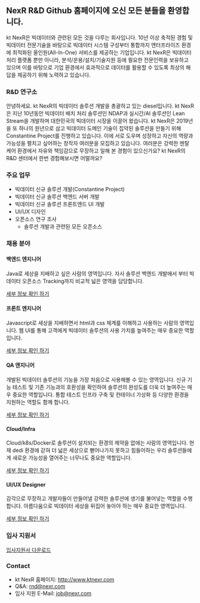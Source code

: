 ## NexR R&D Github 홈페이지에 오신 모든 분들을 환영합니다.

kt NexR은 빅데이터와 관련된 모든 것을 다루는 회사입니다. 10년 이상 축적된 경험 및 빅데이터 전문기술을 바탕으로 빅데이터 시스템 구성부터 통합까지 엔터프라이즈 환경에 최적화된 올인원(All-In-One) 서비스를 제공하는 기업입니다.  kt NexR은 빅데이터 처리 플랫폼 뿐만 아니라, 분석/운용/설치/기술지원 등에 필요한 전문인력을 보유하고 있으며 이를 바탕으로 기업 환경에서 효과적으로 데이터를 활용할 수 있도록 최상의 해답을 제공하기 위해 노력하고 있습니다.

### R&D 연구소

안녕하세요. kt NexR의 빅데이터 솔루션 개발을 총괄하고 있는 diesel입니다. kt NexR은 지난 10년동안 빅데이터 배치 처리 솔루션인 NDAP과 실시간/AI 솔루션인 Lean Stream을 개발하며 대한민국의 빅데이터 시장을 이끌어 왔습니다. kt NexR은 2019년을 또 하나의 원년으로 삼고 빅데이터 도메인 기술이 집약된 솔루션을 만들기 위해 Constantine Project를 진행하고 있습니다. 이에 서로 도우며 성장하고 자신의 역량과 가능성을 펼치고 싶어하는 창작자 여러분을 모집하고 있습니다. 여러분은 강력한 멘탈 케어 환경에서 자유와 책임감으로 무장하고 일해 본 경험이 있으신가요? kt NexR의 R&D 센터에서 한번 경험해보시면 어떨까요?

### 주요 업무
- 빅데이터 신규 솔루션 개발(Constantine Project)
- 빅데이터 신규 솔루션 백엔드 서버 개발
- 빅데이터 신규 솔루션 프론트엔드 UI 개발
- UI/UX 디자인
- 오픈소스 연구 조사
  - 솔루션 개발과 관련된 모든 오픈소스


### 채용 분야

#### 백엔드 엔지니어
Java로 세상을 지배하고 싶은 사람의 영역입니다. 자사 솔루션 백엔드 개발에서 부터 빅데이터 오픈소스 Tracking까지 비교적 넓은 영역을 담당합니다. 

[세부 정보 확인 하기](./docs/job/backend/README.md)

#### 프론트 엔지니어
Javascript로 세상을 지배하면서 html과 css 체계를 이해하고 사용하는 사람의 영역입니다.  웹 UI를 통해 고객에게 빅데이터 솔루션의 사용 가치를 높여주는 매우 중요한 역할입니다.

[세부 정보 확인 하기](./docs/job/frontend/README.md)

#### QA 엔지니어
개발된 빅데이터 솔루션의 기능을 가장 처음으로 사용해볼 수 있는 영역입니다. 신규 기능 테스트 및 기존 기능과의 호환성을 확인하여 솔루션의 완성도를 더욱 더 높여주는 매우 중요한 역할입니다. 통합 테스트 인프라 구축 및 컨테이너 가상화 등 다양한 환경을 지원하는 역할도 함께 합니다.

[세부 정보 확인 하기](./docs/job/qa/README.md)

#### Cloud/Infra
Cloud/k8s/Docker로 솔루션이 설치되는 환경의 제약을 없애는 사람의 영역입니다. 현재 dedi 환경에 갇혀 더 넓은 세상으로 뻗어나가지 못하고 힘들어하는 우리 솔루션들에게 새로운 가능성을 열어주는 너무나도 중요한 역할입니다.

[세부 정보 확인 하기](./docs/job/cloud/README.md)

#### UI/UX Designer
감각으로 무장하고 개발자들이 만들어낼 강력한 솔루션에 생기를 불어넣는 역할을 수행합니다. 아름다움으로 빅데이터 세상을 뒤집어 놓아야 하는 매우 중요한 영역입니다.

[세부 정보 확인 하기](./docs/job/designer/README.md)

### 입사 지원서
[입사지원서 다운로드](./files/kt_nexr_resume.docx)

### Contact
* kt NexR 홈페이지: http://www.ktnexr.com
* Q&A: rnd@nexr.com
* 입사 지원 E-Mail: job@nexr.com
